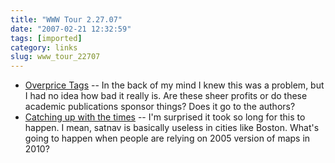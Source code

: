 ```yaml
---
title: "WWW Tour 2.27.07"
date: "2007-02-21 12:32:59"
tags: [imported]
category: links
slug: www_tour_22707
---
```


<ul>
    <li><a title="disturbing..." href="http://mako.cc/fun/overpricetags/">Overprice Tags</a> -- In the back of my mind I knew this was a problem, but I had no idea how bad it really is. Are these sheer profits or do these academic publications sponsor things? Does it go to the authors? </li>
    <li><a title="take everything with a helping of salt" href="http://www.mailonsunday.co.uk/pages/live/articles/news/news.html?in_article_id=436983&in_page_id=1770">Catching up with the times</a> -- I'm surprised it took so long for this to happen. I mean, satnav is basically useless in cities like Boston. What's going to happen when people are relying on 2005 version of maps in 2010?  </li>
</ul>

